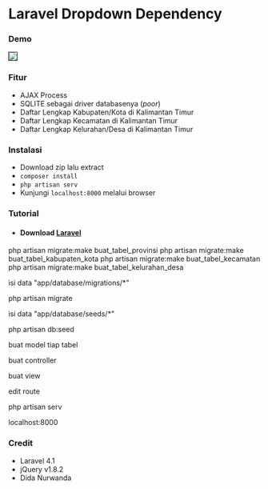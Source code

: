 # Laravel Dropdown Dependency

### Demo
<img src="https://raw.github.com/novay/novay-gallery/master/My%20Screenshot/Demo/Demo%20Dropdown%20Dependency.gif" border="1px"/>

### Fitur
 - AJAX Process
 - SQLITE sebagai driver databasenya (*poor*)
 - Daftar Lengkap Kabupaten/Kota di Kalimantan Timur
 - Daftar Lengkap Kecamatan di Kalimantan Timur
 - Daftar Lengkap Kelurahan/Desa di Kalimantan Timur

### Instalasi
 - Download zip lalu extract
 - `composer install`
 - `php artisan serv`
 - Kunjungi `localhost:8000` melalui browser

### Tutorial
 - #### Download [Laravel](https://github.com/laravel/laravel/archive/master.zip)




php artisan migrate:make buat_tabel_provinsi
php artisan migrate:make buat_tabel_kabupaten_kota
php artisan migrate:make buat_tabel_kecamatan
php artisan migrate:make buat_tabel_kelurahan_desa

isi data "app/database/migrations/*"

php artisan migrate

isi data "app/database/seeds/*"

php artisan db:seed

buat model tiap tabel

buat controller

buat view

edit route

php artisan serv

localhost:8000

### Credit
 - Laravel 4.1
 - jQuery v1.8.2
 - Dida Nurwanda